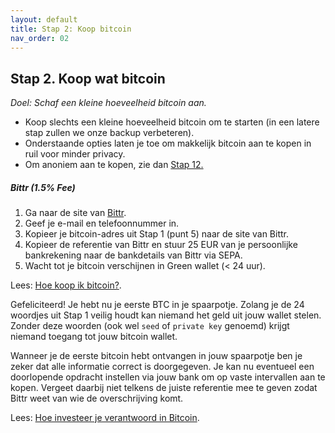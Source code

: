 ```yaml
---
layout: default
title: Stap 2: Koop bitcoin
nav_order: 02
---
```



## Stap 2. Koop wat bitcoin
*Doel: Schaf een kleine hoeveelheid bitcoin aan.*

- Koop slechts een kleine hoeveelheid bitcoin om te starten (in een latere stap zullen we onze backup verbeteren).
- Onderstaande opties laten je toe om makkelijk bitcoin aan te kopen in ruil voor minder privacy.
- Om anoniem aan te kopen, zie dan <a href="#Stap-12-Anoniem=aankopen" target="_blank">Stap 12.</a>

##### Bittr (1.5% Fee)
1.	Ga naar de site van <a href="https://getbittr.com/nl/save-bitcoin" target="_blank">Bittr</a>.
2.	Geef je e-mail en telefoonnummer in.
3.	Kopieer je bitcoin-adres uit Stap 1 (punt 5) naar de site van Bittr.
4.  Kopieer de referentie van Bittr en stuur 25 EUR van je persoonlijke bankrekening naar de bankdetails van Bittr via SEPA.
5.	Wacht tot je bitcoin verschijnen in Green wallet (< 24 uur).

Lees: [Hoe koop ik bitcoin?](https://bewijsvanwerk.com/hoe-koop-ik-bitcoin/).

Gefeliciteerd! Je hebt nu je eerste BTC in je spaarpotje. Zolang je de 24 woordjes uit Stap 1 veilig houdt kan niemand het geld uit jouw wallet stelen. Zonder deze woorden (ook wel `seed` of `private key` genoemd) krijgt niemand toegang tot jouw bitcoin wallet.

Wanneer je de eerste bitcoin hebt ontvangen in jouw spaarpotje ben je zeker dat alle informatie correct is doorgegeven. Je kan nu eventueel een doorlopende opdracht instellen via jouw bank om op vaste intervallen aan te kopen. Vergeet daarbij niet telkens de juiste referentie mee te geven zodat Bittr weet van wie de overschrijving komt.

Lees: [Hoe investeer je verantwoord in Bitcoin](https://getbittr.com/nl/blog/how-to-invest-responsibly-in-bitcoin).
